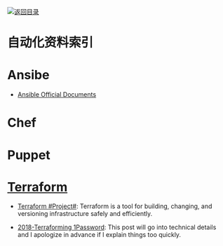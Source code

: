 [![返回目录](https://parg.co/UGo)](https://github.com/wxyyxc1992/Awesome-Reference) 


# 自动化资料索引

# Ansibe

* [Ansible Official Documents](http://docs.ansible.com/ansible/latest/intro_installation.html)

# Chef

# Puppet

# [Terraform](https://www.terraform.io/)

- [Terraform #Project#](https://www.terraform.io/): Terraform is a tool for building, changing, and versioning infrastructure safely and efficiently.

- [2018-Terraforming 1Password](https://blog.agilebits.com/2018/01/25/terraforming-1password/): This post will go into technical details and I apologize in advance if I explain things too quickly. 
